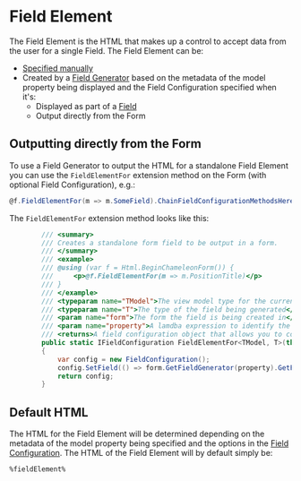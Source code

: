 Field Element
=============

The Field Element is the HTML that makes up a control to accept data from the user for a single Field. The Field Element can be:

* [Specified manually](field#manually-specify-html)
* Created by a [Field Generator](./#field-types) based on the metadata of the model property being displayed and the Field Configuration specified when it's:
    * Displayed as part of a [Field](field)
    * Output directly from the Form

Outputting directly from the Form
---------------------------------

To use a Field Generator to output the HTML for a standalone Field Element you can use the `FieldElementFor` extension method on the Form (with optional Field Configuration), e.g.:

```csharp
@f.FieldElementFor(m => m.SomeField).ChainFieldConfigurationMethodsHere()
```

The `FieldElementFor` extension method looks like this:

```csharp
        /// <summary>
        /// Creates a standalone form field to be output in a form.
        /// </summary>
        /// <example>
        /// @using (var f = Html.BeginChameleonForm()) {
        ///     <p>@f.FieldElementFor(m => m.PositionTitle)</p>
        /// }
        /// </example>
        /// <typeparam name="TModel">The view model type for the current view</typeparam>
        /// <typeparam name="T">The type of the field being generated</typeparam>
        /// <param name="form">The form the field is being created in</param>
        /// <param name="property">A lamdba expression to identify the field to render the field for</param>
        /// <returns>A field configuration object that allows you to configure the field</returns>
        public static IFieldConfiguration FieldElementFor<TModel, T>(this IForm<TModel> form, Expression<Func<TModel, T>> property)
        {
            var config = new FieldConfiguration();
            config.SetField(() => form.GetFieldGenerator(property).GetFieldHtml(config));
            return config;
        }
```

Default HTML
------------

The HTML for the Field Element will be determined depending on the metadata of the model property being specified and the options in the [Field Configuration](field-configuration). The HTML of the Field Element will by default simply be:

```html
%fieldElement%
```
